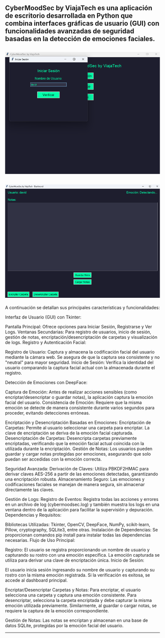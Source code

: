 CyberMoodSec by ViajaTech es una aplicación de escritorio desarrollada en Python que combina interfaces gráficas de usuario (GUI) con funcionalidades avanzadas de seguridad basadas en la detección de emociones faciales.
-------
![](https://github.com/viajatech/CyberMoodSec/blob/main/CyberMoodSec%20GUI%20%20.png)
-------
![](https://github.com/viajatech/CyberMoodSec/blob/main/CyberMoodSec%20Main.png)
-------
A continuación se detallan sus principales características y funcionalidades:

Interfaz de Usuario (GUI) con Tkinter:

Pantalla Principal: Ofrece opciones para Iniciar Sesión, Registrarse y Ver Logs.
Ventanas Secundarias: Para registro de usuarios, inicio de sesión, gestión de notas, encriptación/desencriptación de carpetas y visualización de logs.
Registro y Autenticación Facial:

Registro de Usuario: Captura y almacena la codificación facial del usuario mediante la cámara web. Se asegura de que la captura sea consistente y no "neutral" para mayor seguridad.
Inicio de Sesión: Verifica la identidad del usuario comparando la captura facial actual con la almacenada durante el registro.

Detección de Emociones con DeepFace:

Captura de Emoción: Antes de realizar acciones sensibles (como encriptar/desencriptar o guardar notas), la aplicación captura la emoción facial del usuario.
Consistencia de Emoción: Requiere que la misma emoción se detecte de manera consistente durante varios segundos para proceder, evitando detecciones erróneas.

Encriptación y Desencriptación Basadas en Emociones:
Encriptación de Carpetas: Permite al usuario seleccionar una carpeta para encriptar. La clave de encriptación se deriva de la emoción facial capturada.
Desencriptación de Carpetas: Desencripta carpetas previamente encriptadas, verificando que la emoción facial actual coincida con la utilizada durante la encriptación.
Gestión de Notas: Los usuarios pueden guardar y cargar notas protegidas por emociones, asegurando que solo puedan ser accedidas con la emoción correcta.

Seguridad Avanzada:
Derivación de Claves: Utiliza PBKDF2HMAC para derivar claves AES-256 a partir de las emociones detectadas, garantizando una encriptación robusta.
Almacenamiento Seguro: Las emociones y codificaciones faciales se manejan de manera segura, sin almacenar directamente las claves.

Gestión de Logs:
Registro de Eventos: Registra todas las acciones y errores en un archivo de log (cybermoodsec.log) y también muestra los logs en una ventana dentro de la aplicación para facilitar la supervisión y depuración.
Dependencias y Requisitos:

Bibliotecas Utilizadas: Tkinter, OpenCV, DeepFace, NumPy, scikit-learn, Pillow, cryptography, SQLite3, entre otras.
Instalación de Dependencias: Se proporcionan comandos pip install para instalar todas las dependencias necesarias.
Flujo de Uso Principal:

Registro:
El usuario se registra proporcionando un nombre de usuario y capturando su rostro con una emoción específica.
La emoción capturada se utiliza para derivar una clave de encriptación única.
Inicio de Sesión:

El usuario inicia sesión ingresando su nombre de usuario y capturando su rostro con la misma emoción registrada.
Si la verificación es exitosa, se accede al dashboard principal.

Encriptar/Desencriptar Carpetas y Notas:
Para encriptar, el usuario selecciona una carpeta y captura una emoción consistente.
Para desencriptar, selecciona la carpeta encriptada y debe capturar la misma emoción utilizada previamente.
Similarmente, al guardar o cargar notas, se requiere la captura de la emoción correspondiente.

Gestión de Notas:
Las notas se encriptan y almacenan en una base de datos SQLite, protegidas por la emoción facial del usuario.

-------
